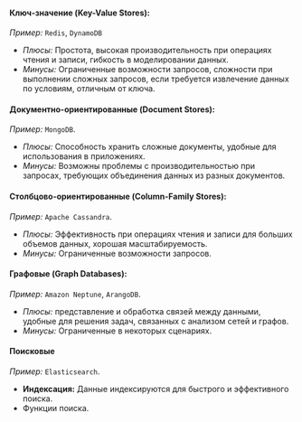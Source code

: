#### **Ключ-значение (Key-Value Stores):**
_Пример:_ `Redis`, `DynamoDB`

- _Плюсы:_ Простота, высокая производительность при операциях чтения и записи, гибкость в моделировании данных.
- _Минусы:_ Ограниченные возможности запросов, сложности при выполнении сложных запросов, если требуется извлечение данных по условиям, отличным от ключа.

#### **Документно-ориентированные (Document Stores):**
_Пример:_ `MongoDB`.

- _Плюсы:_ Способность хранить сложные документы, удобные для использования в приложениях.
- _Минусы:_ Возможны проблемы с производительностью при запросах, требующих объединения данных из разных документов.

#### **Столбцово-ориентированные (Column-Family Stores):**
_Пример:_ `Apache Cassandra`.

- _Плюсы:_ Эффективность при операциях чтения и записи для больших объемов данных, хорошая масштабируемость.
- _Минусы:_ Ограниченные возможности запросов.

#### **Графовые (Graph Databases):**
_Пример:_ `Amazon Neptune`, `ArangoDB`.
- _Плюсы:_ представление и обработка связей между данными, удобные для решения задач, связанных с анализом сетей и графов.
- _Минусы:_ Ограниченные в некоторых сценариях.

#### Поисковые
_Пример:_ `Elasticsearch`.

- **Индексация:** Данные индексируются для быстрого и эффективного поиска. 
- Функции поиска.